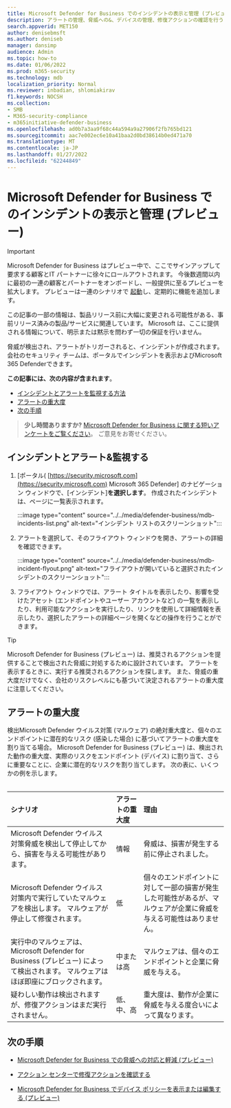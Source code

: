 ```yaml
---
title: Microsoft Defender for Business でのインシデントの表示と管理 (プレビュー)
description: アラートの管理、脅威への&、デバイスの管理、修復アクションの確認を行う方法について説明します。
search.appverid: MET150
author: denisebmsft
ms.author: deniseb
manager: dansimp
audience: Admin
ms.topic: how-to
ms.date: 01/06/2022
ms.prod: m365-security
ms.technology: mdb
localization_priority: Normal
ms.reviewer: inbadian, shlomiakirav
f1.keywords: NOCSH
ms.collection:
- SMB
- M365-security-compliance
- m365initiative-defender-business
ms.openlocfilehash: ad0b7a3aa9f68c44a594a9a27906f2fb765bd121
ms.sourcegitcommit: aac7e002ec6e10a41baa2d0bd38614b0ed471a70
ms.translationtype: MT
ms.contentlocale: ja-JP
ms.lasthandoff: 01/27/2022
ms.locfileid: "62244849"
---
```

# <a name="view-and-manage-incidents-in-microsoft-defender-for-business-preview"></a>Microsoft Defender for Business でのインシデントの表示と管理 (プレビュー)

> [!IMPORTANT]
> Microsoft Defender for Business はプレビュー中で、ここでサインアップして要求する顧客と[](https://aka.ms/mdb-preview)IT パートナーに徐々にロールアウトされます。 今後数週間以内に最初の一連の顧客とパートナーをオンボードし、一般提供に至るプレビューを拡大します。 プレビューは一連のシナリオで [起動](mdb-tutorials.md#try-these-preview-scenarios)し、定期的に機能を追加します。
> 
> この記事の一部の情報は、製品リリース前に大幅に変更される可能性がある、事前リリース済みの製品/サービスに関連しています。 Microsoft は、ここに提供される情報について、明示または黙示を問わず一切の保証を行いません。 

脅威が検出され、アラートがトリガーされると、インシデントが作成されます。 会社のセキュリティ チームは、ポータルでインシデントを表示およびMicrosoft 365 Defenderできます。

**この記事には、次の内容が含まれます**。

- [インシデントとアラートを監視する方法](#monitor-your-incidents--alerts)
- [アラートの重大度](#alert-severity)
- [次の手順](#next-steps)

>
> **少し時間ありますか?**
> <a href="https://microsoft.qualtrics.com/jfe/form/SV_0JPjTPHGEWTQr4y" target="_blank">Microsoft Defender for Business に関する短いアンケートをご覧ください</a>。 ご意見をお寄せください。
>

## <a name="monitor-your-incidents--alerts"></a>インシデントとアラート&監視する

1. [ポータル( [https://security.microsoft.com](https://security.microsoft.com) Microsoft 365 Defender] のナビゲーション ウィンドウで、[インシデント]**を選択します**。 作成されたインシデントは、ページに一覧表示されます。

   :::image type="content" source="../../media/defender-business/mdb-incidents-list.png" alt-text="インシデント リストのスクリーンショット":::

2. アラートを選択して、そのフライアウト ウィンドウを開き、アラートの詳細を確認できます。 

   :::image type="content" source="../../media/defender-business/mdb-incident-flyout.png" alt-text="フライアウトが開いていると選択されたインシデントのスクリーンショット":::

3. フライアウト ウィンドウでは、アラート タイトルを表示したり、影響を受けたアセット (エンドポイントやユーザー アカウントなど) の一覧を表示したり、利用可能なアクションを実行したり、リンクを使用して詳細情報を表示したり、選択したアラートの詳細ページを開くなどの操作を行うことができます。 

> [!TIP]
> Microsoft Defender for Business (プレビュー) は、推奨されるアクションを提供することで検出された脅威に対処するために設計されています。 アラートを表示するときに、実行する推奨されるアクションを探します。 また、脅威の重大度だけでなく、会社のリスクレベルにも基づいて決定されるアラートの重大度に注意してください。 

## <a name="alert-severity"></a>アラートの重大度

検出Microsoft Defender ウイルス対策 (マルウェア) の絶対重大度と、個々のエンドポイントに潜在的なリスク (感染した場合) に基づいてアラートの重大度を割り当てる場合。
Microsoft Defender for Business (プレビュー) は、検出された動作の重大度、実際のリスクをエンドポイント (デバイス) に割り当て、さらに重要なことに、企業に潜在的なリスクを割り当てします。 次の表に、いくつかの例を示します。 <br/><br/>

| シナリオ | アラートの重大度 | 理由 |
|:---|:---|:---|
| Microsoft Defender ウイルス対策脅威を検出して停止してから、損害を与える可能性があります。 | 情報 | 脅威は、損害が発生する前に停止されました。 |
| Microsoft Defender ウイルス対策内で実行していたマルウェアを検出します。 マルウェアが停止して修復されます。 | 低 | 個々のエンドポイントに対して一部の損害が発生した可能性があるが、マルウェアが企業に脅威を与える可能性はありません。 |
| 実行中のマルウェアは、Microsoft Defender for Business (プレビュー) によって検出されます。 マルウェアはほぼ即座にブロックされます。 | 中または高 | マルウェアは、個々のエンドポイントと企業に脅威を与える。 |
| 疑わしい動作は検出されますが、修復アクションはまだ実行されません。 | 低、中、高 | 重大度は、動作が企業に脅威を与える度合いによって異なります。 |

## <a name="next-steps"></a>次の手順

- [Microsoft Defender for Business での脅威への対応と軽減 (プレビュー)](mdb-respond-mitigate-threats.md)

- [アクション センターで修復アクションを確認する](mdb-review-remediation-actions.md)

- [Microsoft Defender for Business でデバイス ポリシーを表示または編集する (プレビュー)](mdb-view-edit-policies.md)
